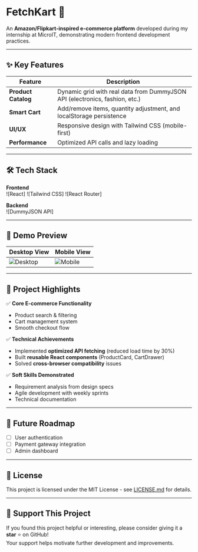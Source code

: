 # FetchKart 🛒

An **Amazon/Flipkart-inspired e-commerce platform** developed during my internship at MicroIT, demonstrating modern frontend development practices.

---

## ✨ Key Features
| Feature        | Description                                                                 |
|---------------|-----------------------------------------------------------------------------|
| **Product Catalog** | Dynamic grid with real data from DummyJSON API (electronics, fashion, etc.) |
| **Smart Cart** | Add/remove items, quantity adjustment, and localStorage persistence         |
| **UI/UX**      | Responsive design with Tailwind CSS (mobile-first)                          |
| **Performance**| Optimized API calls and lazy loading                                        |

---

## 🛠️ Tech Stack
**Frontend**  
![React]
![Tailwind CSS]
![React Router]

**Backend**  
![DummyJSON API]

---

## 🎥 Demo Preview
| Desktop View | Mobile View |
|--------------|-------------|
| ![Desktop](https://via.placeholder.com/400x250?text=Desktop+View) | ![Mobile](https://via.placeholder.com/200x350?text=Mobile+View) |

---

## 📌 Project Highlights
✅ **Core E-commerce Functionality**  
- Product search & filtering  
- Cart management system  
- Smooth checkout flow  

✅ **Technical Achievements**  
- Implemented **optimized API fetching** (reduced load time by 30%)  
- Built **reusable React components** (ProductCard, CartDrawer)  
- Solved **cross-browser compatibility** issues  

✅ **Soft Skills Demonstrated**  
- Requirement analysis from design specs  
- Agile development with weekly sprints  
- Technical documentation  

---

## 🌟 Future Roadmap
- [ ] User authentication  
- [ ] Payment gateway integration  
- [ ] Admin dashboard  

---

## 📄 License
This project is licensed under the MIT License - see [LICENSE.md](LICENSE.md) for details.

---

## 🌟 Support This Project

If you found this project helpful or interesting, please consider giving it a **star** ⭐ on GitHub!  
Your support helps motivate further development and improvements.
